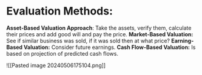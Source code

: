 # Evaluation Methods:
**Asset-Based Valuation Approach**: Take the assets, verify them, calculate their prices and add good will and pay the price.
**Market-Based Valuation:** See if similar business was sold, if it was sold then at what price?
**Earning-Based Valuation:** Consider future earnings.
**Cash Flow-Based Valuation:** Is based on projection of predicted cash flows.

![[Pasted image 20240506175104.png]]
